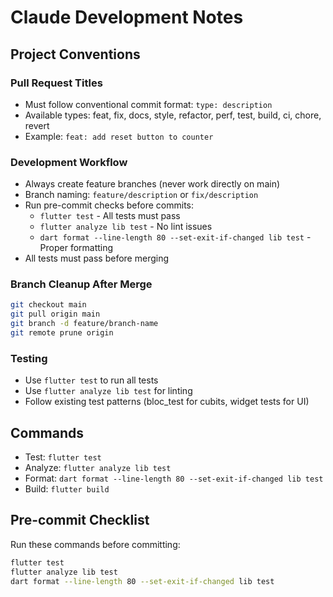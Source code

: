 # Claude Development Notes

## Project Conventions

### Pull Request Titles
- Must follow conventional commit format: `type: description`
- Available types: feat, fix, docs, style, refactor, perf, test, build, ci, chore, revert
- Example: `feat: add reset button to counter`

### Development Workflow
- Always create feature branches (never work directly on main)
- Branch naming: `feature/description` or `fix/description`
- Run pre-commit checks before commits:
  - `flutter test` - All tests must pass
  - `flutter analyze lib test` - No lint issues
  - `dart format --line-length 80 --set-exit-if-changed lib test` - Proper formatting
- All tests must pass before merging

### Branch Cleanup After Merge
```bash
git checkout main
git pull origin main
git branch -d feature/branch-name
git remote prune origin
```

### Testing
- Use `flutter test` to run all tests
- Use `flutter analyze lib test` for linting
- Follow existing test patterns (bloc_test for cubits, widget tests for UI)

## Commands
- Test: `flutter test`
- Analyze: `flutter analyze lib test`
- Format: `dart format --line-length 80 --set-exit-if-changed lib test`
- Build: `flutter build`

## Pre-commit Checklist
Run these commands before committing:
```bash
flutter test
flutter analyze lib test  
dart format --line-length 80 --set-exit-if-changed lib test
```